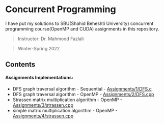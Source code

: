 # Concurrent Programming

I have put my solutions to SBU(Shahid Beheshti University) concurrent programming course(OpenMP and CUDA) assignments in this repository.
 > Instructor: Dr. Mahmood Fazlali

 > Winter-Spring 2022


## Contents

#### Assignments Implementations:
 * DFS graph traversal algorithm - Sequential - [Assignments/1/DFS.c](https://github.com/WuedK/Concurrent_Programming_SBU_2022/blob/main/Assignments/1/DFS.c)
 * DFS graph traversal algorithm - OpenMP - [Assignments/2/DFS.cpp](https://github.com/WuedK/Concurrent_Programming_SBU_2022/blob/main/Assignments/2/DFS.cpp)
 * Strassen matrix multiplication algorithm - OpenMP - [Assignments/3/strassen.cpp](https://github.com/WuedK/Concurrent_Programming_SBU_2022/blob/main/Assignments/3/strassen.cpp)
 * simple matrix multiplication algorithm - OpenMP - [Assignments/4/strassen.cpp](https://github.com/WuedK/Concurrent_Programming_SBU_2022/blob/main/Assignments/4/matrixMultiplication.cpp)
